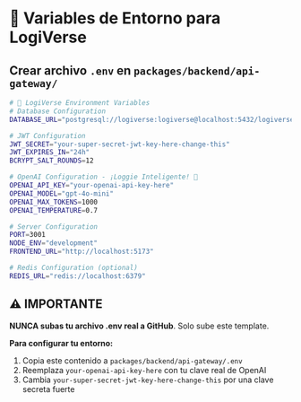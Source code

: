 # 🔐 Variables de Entorno para LogiVerse

## Crear archivo `.env` en `packages/backend/api-gateway/`

```bash
# 🦊 LogiVerse Environment Variables
# Database Configuration
DATABASE_URL="postgresql://logiverse:logiverse@localhost:5432/logiverse?schema=public"

# JWT Configuration
JWT_SECRET="your-super-secret-jwt-key-here-change-this"
JWT_EXPIRES_IN="24h"
BCRYPT_SALT_ROUNDS=12

# OpenAI Configuration - ¡Loggie Inteligente! 🤖
OPENAI_API_KEY="your-openai-api-key-here"
OPENAI_MODEL="gpt-4o-mini"
OPENAI_MAX_TOKENS=1000
OPENAI_TEMPERATURE=0.7

# Server Configuration
PORT=3001
NODE_ENV="development"
FRONTEND_URL="http://localhost:5173"

# Redis Configuration (optional)
REDIS_URL="redis://localhost:6379"
```

## ⚠️ IMPORTANTE

**NUNCA subas tu archivo .env real a GitHub**. Solo sube este template.

**Para configurar tu entorno:**
1. Copia este contenido a `packages/backend/api-gateway/.env`
2. Reemplaza `your-openai-api-key-here` con tu clave real de OpenAI
3. Cambia `your-super-secret-jwt-key-here-change-this` por una clave secreta fuerte

